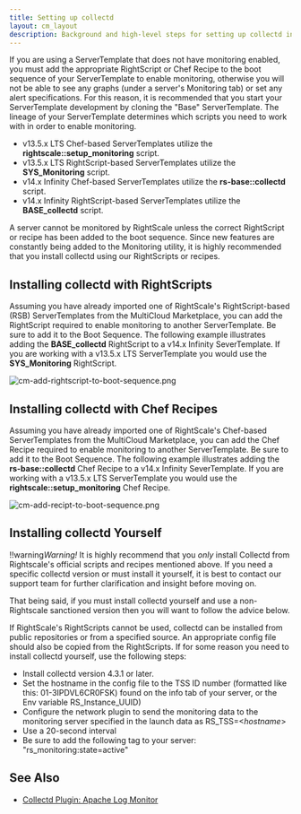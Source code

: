 ```yaml
---
title: Setting up collectd
layout: cm_layout
description: Background and high-level steps for setting up collectd in the RightScale Cloud Management Platform.
---
```


If you are using a ServerTemplate that does not have monitoring enabled, you must add the appropriate RightScript or Chef Recipe to the boot sequence of your ServerTemplate to enable monitoring, otherwise you will not be able to see any graphs (under a server's Monitoring tab) or set any alert specifications. For this reason, it is recommended that you start your ServerTemplate development by cloning the "Base" ServerTemplate. The lineage of your ServerTemplate determines which scripts you need to work with in order to enable monitoring.

* v13.5.x LTS Chef-based ServerTemplates utilize the **rightscale::setup_monitoring** script.
* v13.5.x LTS RightScript-based ServerTemplates utilize the **SYS_Monitoring** script.
* v14.x Infinity Chef-based ServerTemplates utilize the **rs-base::collectd** script.
* v14.x Infinity RightScript-based ServerTemplates utilize the **BASE_collectd** script.

A server cannot be monitored by RightScale unless the correct RightScript or recipe has been added to the boot sequence. Since new features are constantly being added to the Monitoring utility, it is highly recommended that you install collectd using our RightScripts or recipes.

## Installing collectd with RightScripts

Assuming you have already imported one of RightScale's RightScript-based (RSB) ServerTemplates from the MultiCloud Marketplace, you can add the RightScript required to enable monitoring to another ServerTemplate. Be sure to add it to the Boot Sequence. The following example illustrates adding the **BASE_collectd** RightScript to a v14.x Infinity SeverTemplate. If you are working with a v13.5.x LTS ServerTemplate you would use the **SYS_Monitoring** RightScript.

![cm-add-rightscript-to-boot-sequence.png](/img/cm-add-rightscript-to-boot-sequence.png)

## Installing collectd with Chef Recipes

Assuming you have already imported one of RightScale's Chef-based ServerTemplates from the MultiCloud Marketplace, you can add the Chef Recipe required to enable monitoring to another ServerTemplate. Be sure to add it to the Boot Sequence. The following example illustrates adding the **rs-base::collectd** Chef Recipe to a v14.x Infinity SeverTemplate. If you are working with a v13.5.x LTS ServerTemplate you would use the **rightscale::setup_monitoring** Chef Recipe.

![cm-add-recipt-to-boot-sequence.png](/img/cm-add-recipt-to-boot-sequence.png)

## Installing collectd Yourself

!!warning*Warning!* It is highly recommend that you _only_ install Collectd from Rightscale's official scripts and recipes mentioned above. If you need a specific collectd version or must install it yourself, it is best to contact our support team for further clarification and insight before moving on.

That being said, if you must install collectd yourself and use a non-Rightscale sanctioned version then you will want to follow the advice below.

If RightScale's RightScripts cannot be used, collectd can be installed from public repositories or from a specified source. An appropriate config file should also be copied from the RightScripts. If for some reason you need to install collectd yourself, use the following steps:

* Install collectd version 4.3.1 or later.
* Set the hostname in the config file to the TSS ID number (formatted like this: 01-3IPDVL6CR0FSK) found on the info tab of your server, or the Env variable RS_Instance_UUID)
* Configure the network plugin to send the monitoring data to the monitoring server specified in the launch data as RS_TSS=<*hostname*>
* Use a 20-second interval
* Be sure to add the following tag to your server: "rs_monitoring:state=active"

## See Also

- [Collectd Plugin: Apache Log Monitor](/cm/rs101/collectd_plugin_apache_log_monitor.html)
